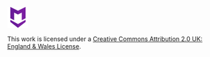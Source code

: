 ![cc button](https://github.com/adam-p/markdown-here/raw/master/src/common/images/icon48.png "")

This work is licensed under a [Creative Commons Attribution 2.0 UK: England & Wales License](http://creativecommons.org/licenses/by/2.0/uk/).
